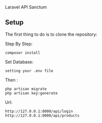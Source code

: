 Laravel API Sanctum

## Setup
The first thing to do is to clone the repository:

Step By Step:
```
composer install
```
Set Database:
```
setting your .env file
```
Then :
```
php artisan migrate
php artisan key:generate
```
Url:
```
http://127.0.0.1:8000/api/login
http://127.0.0.1:8000/api/products
```
